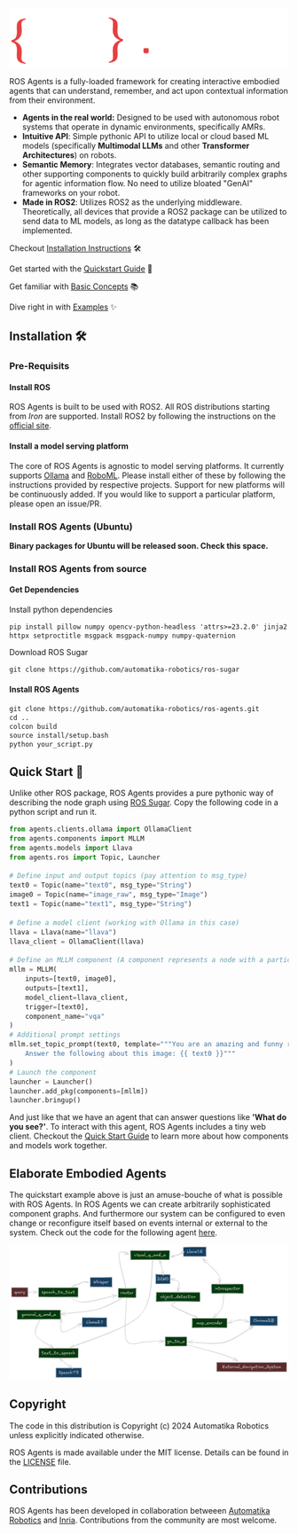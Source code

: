 <picture>
  <source media="(prefers-color-scheme: dark)" srcset="docs/_static/ROS_AGENTS.png">
  <source media="(prefers-color-scheme: light)" srcset="docs/_static/ROS_AGENTS_DARK.png">
  <img alt="ROS Agents Logo." src="docs/_static/ROS_AGENTS.png">
</picture>

ROS Agents is a fully-loaded framework for creating interactive embodied agents that can understand, remember, and act upon contextual information from their environment.

- **Agents in the real world:** Designed to be used with autonomous robot systems that operate in dynamic environments, specifically AMRs.
- **Intuitive API**: Simple pythonic API to utilize local or cloud based ML models (specifically **Multimodal LLMs** and other **Transformer Architectures**) on robots.
- **Semantic Memory**: Integrates vector databases, semantic routing and other supporting components to quickly build arbitrarily complex graphs for agentic information flow. No need to utilize bloated "GenAI" frameworks on your robot.
- **Made in ROS2**: Utilizes ROS2 as the underlying middleware. Theoretically, all devices that provide a ROS2 package can be utilized to send data to ML models, as long as the datatype callback has been implemented.

Checkout [Installation Instructions](https://automatika-robotics.github.io/ros-agents/installation.html) 🛠️

Get started with the [Quickstart Guide](https://automatika-robotics.github.io/ros-agents/quickstart.html) 🚀

Get familiar with [Basic Concepts](https://automatika-robotics.github.io/ros-agents/basics.html) 📚

Dive right in with [Examples](https://automatika-robotics.github.io/ros-agents/examples/index.html) ✨

## Installation 🛠️

### Pre-Requisits

#### Install ROS

ROS Agents is built to be used with ROS2. All ROS distributions starting from _Iron_ are supported. Install ROS2 by following the instructions on the [official site](https://docs.ros.org/en/iron/Installation.html).

#### Install a model serving platform

The core of ROS Agents is agnostic to model serving platforms. It currently supports [Ollama](https://ollama.com) and [RoboML](https://github.com/automatika-robotics/robo-ml). Please install either of these by following the instructions provided by respective projects. Support for new platforms will be continuously added. If you would like to support a particular platform, please open an issue/PR.

### Install ROS Agents (Ubuntu)

**Binary packages for Ubuntu will be released soon. Check this space.**

### Install ROS Agents from source

#### Get Dependencies

Install python dependencies

```shell
pip install pillow numpy opencv-python-headless 'attrs>=23.2.0' jinja2 httpx setproctitle msgpack msgpack-numpy numpy-quaternion
```

Download ROS Sugar

```shell
git clone https://github.com/automatika-robotics/ros-sugar
```

#### Install ROS Agents

```shell
git clone https://github.com/automatika-robotics/ros-agents.git
cd ..
colcon build
source install/setup.bash
python your_script.py
```

## Quick Start 🚀

Unlike other ROS package, ROS Agents provides a pure pythonic way of describing the node graph using [ROS Sugar](https://www.github.com/automatika-robotics/ros-sugar). Copy the following code in a python script and run it.

```python
from agents.clients.ollama import OllamaClient
from agents.components import MLLM
from agents.models import Llava
from agents.ros import Topic, Launcher

# Define input and output topics (pay attention to msg_type)
text0 = Topic(name="text0", msg_type="String")
image0 = Topic(name="image_raw", msg_type="Image")
text1 = Topic(name="text1", msg_type="String")

# Define a model client (working with Ollama in this case)
llava = Llava(name="llava")
llava_client = OllamaClient(llava)

# Define an MLLM component (A component represents a node with a particular functionality)
mllm = MLLM(
    inputs=[text0, image0],
    outputs=[text1],
    model_client=llava_client,
    trigger=[text0],
    component_name="vqa"
)
# Additional prompt settings
mllm.set_topic_prompt(text0, template="""You are an amazing and funny robot.
    Answer the following about this image: {{ text0 }}"""
)
# Launch the component
launcher = Launcher()
launcher.add_pkg(components=[mllm])
launcher.bringup()
```

And just like that we have an agent that can answer questions like **'What do you see?'**. To interact with this agent, ROS Agents includes a tiny web client. Checkout the [Quick Start Guide](https://automatika-robotics.github.io/ros-agents/quickstart.html) to learn more about how components and models work together.

## Elaborate Embodied Agents
The quickstart example above is just an amuse-bouche of what is possible with ROS Agents. In ROS Agents we can create arbitrarily sophisticated component graphs. And furthermore our system can be configured to even change or reconfigure itself based on events internal or external to the system. Check out the code for the following agent [here](https://automatika-robotics.github.io/ros-agents/examples/complete.html).

<picture>
  <source media="(prefers-color-scheme: dark)" srcset="docs/_static/complete_dark.png">
  <source media="(prefers-color-scheme: light)" srcset="docs/_static/complete_light.png">
  <img alt="Elaborate Agent" src="docs/_static/complete_dark.png">
</picture>

## Copyright

The code in this distribution is Copyright (c) 2024 Automatika Robotics unless explicitly indicated otherwise.

ROS Agents is made available under the MIT license. Details can be found in the [LICENSE](LICENSE) file.

## Contributions

ROS Agents has been developed in collaboration betweeen [Automatika Robotics](https://automatikarobotics.com/) and [Inria](https://inria.fr/). Contributions from the community are most welcome.
